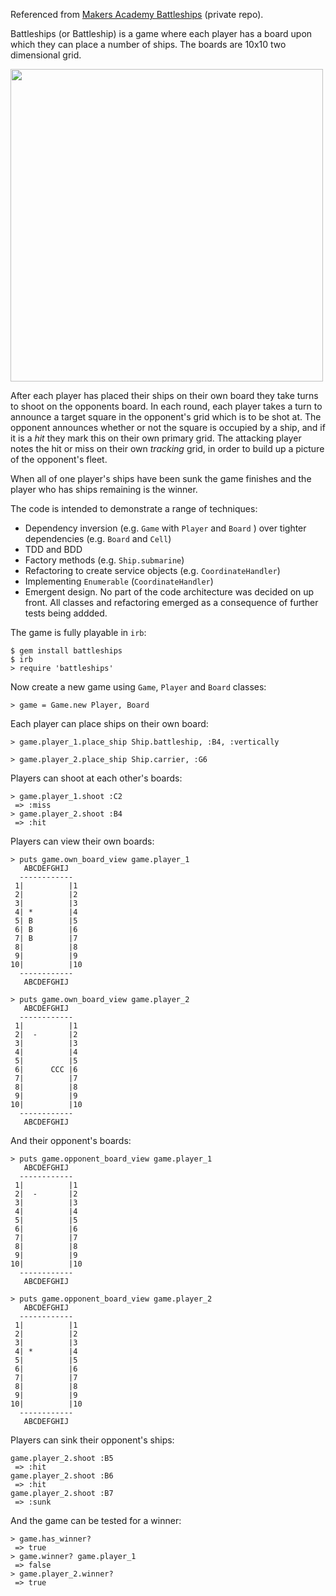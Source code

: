 Referenced from [Makers Academy Battleships](https://github.com/makersacademy/course/blob/master/battle_ships/battle_ships.md) (private repo).

Battleships (or Battleship) is a game where each player has a board upon which they can place a number of ships. The boards are 10x10 two dimensional grid.

<img src="battleships.jpg" width="500px" height="500px">

After each player has placed their ships on their own board they take turns to shoot on the opponents board. In each round, each player takes a turn to announce a target square in the opponent's grid which is to be shot at. The opponent announces whether or not the square is occupied by a ship, and if it is a _hit_ they mark this on their own primary grid. The attacking player notes the hit or miss on their own _tracking_ grid, in order to build up a picture of the opponent's fleet.

When all of one player's ships have been sunk the game finishes and the player who has ships remaining is the winner.

The code is intended to demonstrate a range of techniques:

* Dependency inversion (e.g. `Game` with `Player` and `Board` ) over tighter dependencies (e.g. `Board` and `Cell`)
* TDD and BDD
* Factory methods (e.g. `Ship.submarine`)
* Refactoring to create service objects (e.g. `CoordinateHandler`)
* Implementing `Enumerable` (`CoordinateHandler`)
* Emergent design.  No part of the code architecture was decided on up front.  All classes and refactoring emerged as a consequence of further tests being addded.

The game is fully playable in `irb`:
```
$ gem install battleships
$ irb
> require 'battleships'
```
Now create a new game using `Game`, `Player` and `Board` classes:
```
> game = Game.new Player, Board
```
Each player can place ships on their own board:
```
> game.player_1.place_ship Ship.battleship, :B4, :vertically

> game.player_2.place_ship Ship.carrier, :G6
```
Players can shoot at each other's boards:
```
> game.player_1.shoot :C2
 => :miss
> game.player_2.shoot :B4
 => :hit
```
Players can view their own boards:
```
> puts game.own_board_view game.player_1
   ABCDEFGHIJ
  ------------
 1|          |1
 2|          |2
 3|          |3
 4| *        |4
 5| B        |5
 6| B        |6
 7| B        |7
 8|          |8
 9|          |9
10|          |10
  ------------
   ABCDEFGHIJ
   
> puts game.own_board_view game.player_2
   ABCDEFGHIJ
  ------------
 1|          |1
 2|  -       |2
 3|          |3
 4|          |4
 5|          |5
 6|      CCC |6
 7|          |7
 8|          |8
 9|          |9
10|          |10
  ------------
   ABCDEFGHIJ
```
And their opponent's boards:
```
> puts game.opponent_board_view game.player_1
   ABCDEFGHIJ
  ------------
 1|          |1
 2|  -       |2
 3|          |3
 4|          |4
 5|          |5
 6|          |6
 7|          |7
 8|          |8
 9|          |9
10|          |10
  ------------
   ABCDEFGHIJ

> puts game.opponent_board_view game.player_2
   ABCDEFGHIJ
  ------------
 1|          |1
 2|          |2
 3|          |3
 4| *        |4
 5|          |5
 6|          |6
 7|          |7
 8|          |8
 9|          |9
10|          |10
  ------------
   ABCDEFGHIJ
```
Players can sink their opponent's ships:
```
game.player_2.shoot :B5
 => :hit
game.player_2.shoot :B6
 => :hit
game.player_2.shoot :B7
 => :sunk
```
And the game can be tested for a winner:
```
> game.has_winner?
 => true
> game.winner? game.player_1
 => false
> game.player_2.winner?
 => true
```
